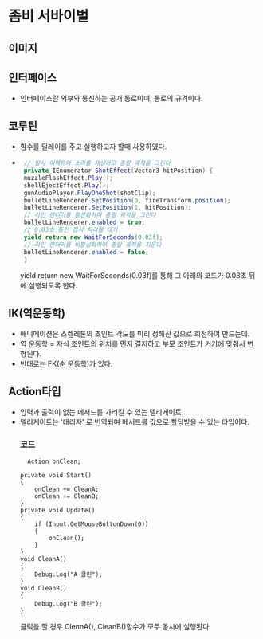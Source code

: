# 좀비 서바이벌
이미지
------------
## 인터페이스
  * 인터페이스란 외부와 통신하는 공개 통로이며, 통로의 규격이다.
## 코루틴
  * 함수를 딜레이를 주고 실행하고자 할때 사용하였다.
  * ``` c#
     // 발사 이펙트와 소리를 재생하고 총알 궤적을 그린다
     private IEnumerator ShotEffect(Vector3 hitPosition) {
     muzzleFlashEffect.Play();
     shellEjectEffect.Play();
     gunAudioPlayer.PlayOneShot(shotClip);
     bulletLineRenderer.SetPosition(0, fireTransform.position);
     bulletLineRenderer.SetPosition(1, hitPosition);
     // 라인 렌더러를 활성화하여 총알 궤적을 그린다
     bulletLineRenderer.enabled = true;
     // 0.03초 동안 잠시 처리를 대기
     yield return new WaitForSeconds(0.03f);
     // 라인 렌더러를 비활성화하여 총알 궤적을 지운다
     bulletLineRenderer.enabled = false;
     }
    ```
    yield return new WaitForSeconds(0.03f)를 통해 그 아래의 코드가 0.03초 뒤에 실행되도록 한다.

## IK(역운동학)
 * 애니메이션은 스켈레톤의 조인트 각도를 미리 정해진 값으로 회전하여 만드는데.
 * 역 운동학 = 자식 조인트의 위치를 먼저 결저하고 부모 조인트가 거기에 맞춰서 변형된다.
 * 반대로는 FK(순 운동학)가 있다.

## Action타입
* 입력과 출력이 없는 메서드를 가리킬 수 있는 델리게이트.
* 델리게이트는 '대리자' 로 번역되며 메서드를 값으로 할당받을 수 있는 타입이다.
  ###  코드
  ```
    Action onClean;

  private void Start()
  {
      onClean += CleanA;
      onClean += CleanB;
  }
  private void Update()
  {
      if (Input.GetMouseButtonDown(0))
      {
          onClean();
      }
  }
  void CleanA()
  {
      Debug.Log("A 클린");
  }
  void CleanB()
  {
      Debug.Log("B 클린");
  }
  ```
  클릭을 할 경우 ClennA(), CleanB()함수가 모두 동시에 실행된다.
  
